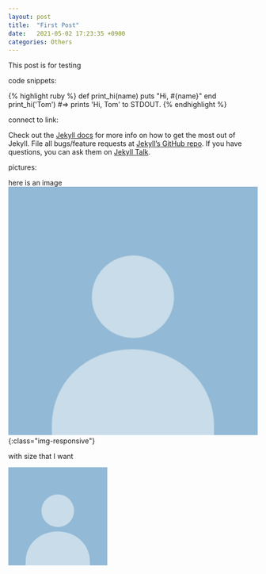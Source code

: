 ```yaml
---
layout: post
title:  "First Post"
date:   2021-05-02 17:23:35 +0900
categories: Others
---
```


This post is for testing

code snippets:

{% highlight ruby %}
def print_hi(name)
  puts "Hi, #{name}"
end
print_hi('Tom')
#=> prints 'Hi, Tom' to STDOUT.
{% endhighlight %}

connect to link:

Check out the [Jekyll docs][jekyll-docs] for more info on how to get the most out of Jekyll. File all bugs/feature requests at [Jekyll’s GitHub repo][jekyll-gh]. If you have questions, you can ask them on [Jekyll Talk][jekyll-talk].

[jekyll-docs]: https://jekyllrb.com/docs/home
[jekyll-gh]:   https://github.com/jekyll/jekyll
[jekyll-talk]: https://talk.jekyllrb.com/


pictures:

here is an image
![ImageTitle](/assets/face.jpg){:class="img-responsive"}

with size that I want

<img src="/assets/face.jpg" alt="drawing" width="200"/>
